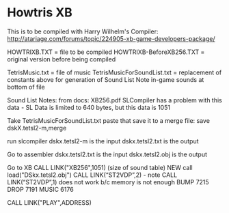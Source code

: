 # Howtris XB
This is to be compiled with Harry Wilhelm's Compiler:
http://atariage.com/forums/topic/224905-xb-game-developers-package/

HOWTRIXB.TXT = file to be compiled
HOWTRIXB-BeforeXB256.TXT = original version before being compiled

TetrisMusic.txt = file of music
TetrisMusicForSoundList.txt = replacement of constants above for generation of Sound List
                              Note in-game sounds at bottom of file


Sound List Notes: from docs: XB256.pdf
SLCompiler has a problem with this data - SL Data is limited to 640 bytes, but this data is 1051

Take TetrisMusicForSoundList.txt
paste that
save it to a merge file: save dskX.tetsl2-m,merge

run slcompiler
dskx.tetsl2-m is the input
dskx.tetsl2.txt is the output

Go to assembler
dskx.tetsl2.txt is the input
dskx.tetsl2.obj is the output

Go to XB
CALL LINK("XB256",1051)        (size of sound table)
NEW
call load("DSkx.tetsl2.obj")
CALL LINK(“ST2VDP”,2)        - note CALL LINK(“ST2VDP”,1) does not work b/c memory is not enough
    BUMP  7215
    DROP  7191
    MUSIC 6176

CALL LINK("PLAY",ADDRESS)

